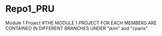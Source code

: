 # Repo1_PRU
Module 1 Project
#THE MODULE 1 PROJECT FOR EACH MEMBERS ARE CONTAINED IN DIFFERENT BRANCHES UNDER "jkim" and "cparis"
